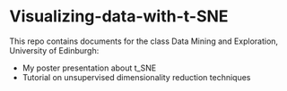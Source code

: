 # Visualizing-data-with-t-SNE

This repo contains documents for the class Data Mining and Exploration, University of Edinburgh:
* My poster presentation about t_SNE
* Tutorial on unsupervised dimensionality reduction techniques
